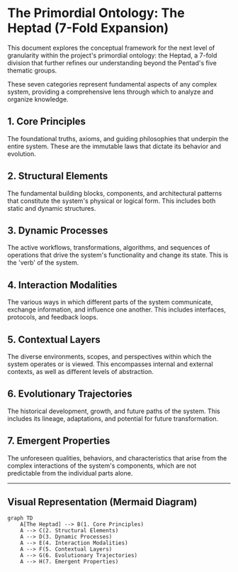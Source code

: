 # The Primordial Ontology: The Heptad (7-Fold Expansion)

This document explores the conceptual framework for the next level of granularity within the project's primordial ontology: the Heptad, a 7-fold division that further refines our understanding beyond the Pentad's five thematic groups.

These seven categories represent fundamental aspects of any complex system, providing a comprehensive lens through which to analyze and organize knowledge.

## 1. Core Principles

The foundational truths, axioms, and guiding philosophies that underpin the entire system. These are the immutable laws that dictate its behavior and evolution.

## 2. Structural Elements

The fundamental building blocks, components, and architectural patterns that constitute the system's physical or logical form. This includes both static and dynamic structures.

## 3. Dynamic Processes

The active workflows, transformations, algorithms, and sequences of operations that drive the system's functionality and change its state. This is the 'verb' of the system.

## 4. Interaction Modalities

The various ways in which different parts of the system communicate, exchange information, and influence one another. This includes interfaces, protocols, and feedback loops.

## 5. Contextual Layers

The diverse environments, scopes, and perspectives within which the system operates or is viewed. This encompasses internal and external contexts, as well as different levels of abstraction.

## 6. Evolutionary Trajectories

The historical development, growth, and future paths of the system. This includes its lineage, adaptations, and potential for future transformation.

## 7. Emergent Properties

The unforeseen qualities, behaviors, and characteristics that arise from the complex interactions of the system's components, which are not predictable from the individual parts alone.

---

## Visual Representation (Mermaid Diagram)

```mermaid
graph TD
    A[The Heptad] --> B(1. Core Principles)
    A --> C(2. Structural Elements)
    A --> D(3. Dynamic Processes)
    A --> E(4. Interaction Modalities)
    A --> F(5. Contextual Layers)
    A --> G(6. Evolutionary Trajectories)
    A --> H(7. Emergent Properties)
```
